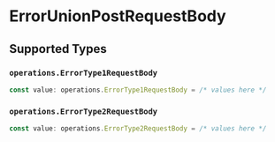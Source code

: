 # ErrorUnionPostRequestBody


## Supported Types

### `operations.ErrorType1RequestBody`

```typescript
const value: operations.ErrorType1RequestBody = /* values here */
```

### `operations.ErrorType2RequestBody`

```typescript
const value: operations.ErrorType2RequestBody = /* values here */
```


